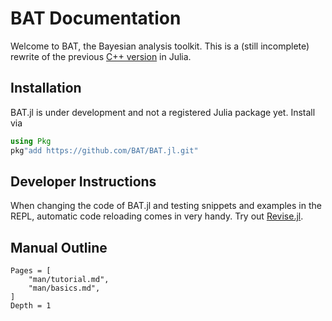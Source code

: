 # BAT Documentation

Welcome to BAT, the Bayesian analysis toolkit. This is a (still incomplete) rewrite of the previous [C++ version](https://github.com/bat/bat) in Julia.


## Installation

BAT.jl is under development and not a registered Julia package yet. Install via

```julia
using Pkg
pkg"add https://github.com/BAT/BAT.jl.git"
```


## Developer Instructions

When changing the code of BAT.jl and testing snippets and examples in the REPL, automatic code reloading comes in very handy. Try out [Revise.jl](https://github.com/timholy/Revise.jl).


## Manual Outline

```@contents
Pages = [
    "man/tutorial.md",
    "man/basics.md",
]
Depth = 1
```
